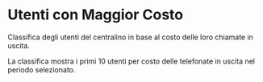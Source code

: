 # Utenti con Maggior Costo

Classifica degli utenti del centralino in base al costo delle loro chiamate in 
uscita.

La classifica mostra i primi 10 utenti per costo delle telefonate in uscita nel 
periodo selezionato.

